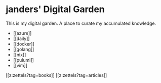 # janders' Digital Garden

This is my digital garden. A place to curate my accumulated knowledge.

- [[azure]]
- [[daily]]
- [[docker]]
- [[golang]]
- [[nix]]
- [[pulumi]]
- [[vim]]

[[z:zettels?tag=books]]
[[z:zettels?tag=articles]]
